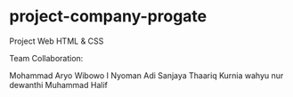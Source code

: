 # project-company-progate

Project Web HTML & CSS

Team Collaboration:

Mohammad Aryo Wibowo
I Nyoman Adi Sanjaya
Thaariq Kurnia
wahyu nur dewanthi
Muhammad Halif
